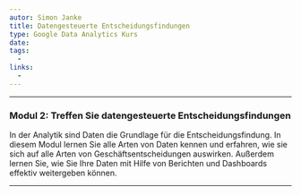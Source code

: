 ```yaml
---
autor: Simon Janke
title: Datengesteuerte Entscheidungsfindungen
type: Google Data Analytics Kurs
date:
tags:
  - 
links:
  -
---
```

---

### **Modul 2: Treffen Sie datengesteuerte Entscheidungsfindungen**

In der Analytik sind Daten die Grundlage für die Entscheidungsfindung. In diesem Modul lernen Sie alle Arten von Daten kennen und erfahren, wie sie sich auf alle Arten von Geschäftsentscheidungen auswirken. Außerdem lernen Sie, wie Sie Ihre Daten mit Hilfe von Berichten und Dashboards effektiv weitergeben können.

---
